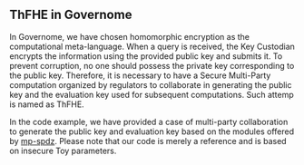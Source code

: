 ## ThFHE in Governome

In Governome, we have chosen homomorphic encryption as the computational meta-language. When a query is received, the Key Custodian encrypts the information using the provided public key and submits it. To prevent corruption, no one should possess the private key corresponding to the public key. Therefore, it is necessary to have a Secure Multi-Party computation organized by regulators to collaborate in generating the public key and the evaluation key used for subsequent computations. Such attemp is named as ThFHE.

In the code example, we have provided a case of multi-party collaboration to generate the public key and evaluation key based on the modules offered by [mp-spdz](https://github.com/data61/MP-SPDZ). Please note that our code is merely a reference and is based on insecure Toy parameters.